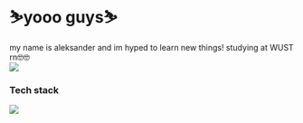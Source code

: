 # ⛷️yooo guys⛷️ #

my name is aleksander and im hyped to learn new things!
studying at WUST rn🤓🤓 <br>
<img src = "https://cdn.7tv.app/emote/60af912352a13d1adb2612ec/3x.webp"/>
### Tech stack ###
<p align="left">
  <a href="https://skillicons.dev">
    <img src="https://skillicons.dev/icons?i=python,javascript,java,html,css,react,django,cpp,scala,git" />
  </a>
</p>
